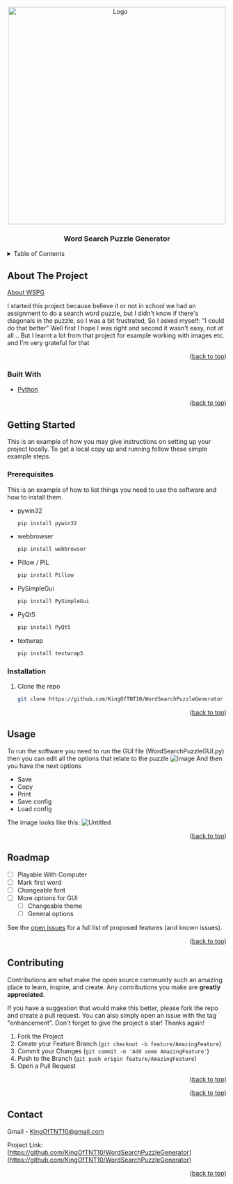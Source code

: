 <div id="top"></div>


<!-- PROJECT LOGO -->
<br />
<div align="center">
  <a href="https://github.com/KingOfTNT10/WordSearchPuzzleGenerator">
    <img src="https://i.ibb.co/6RCY1Dx/WSPG.png" alt="Logo" width="500" height="500">
  </a>

<h3 align="center">Word Search Puzzle Generator</h3>

</div>


<!-- TABLE OF CONTENTS -->
<details>
  <summary>Table of Contents</summary>
  <ol>
    <li>
      <a href="#about-the-project">About The Project</a>
      <ul>
        <li><a href="#built-with">Built With</a></li>
      </ul>
    </li>
    <li>
      <a href="#getting-started">Getting Started</a>
      <ul>
        <li><a href="#prerequisites">Prerequisites</a></li>
        <li><a href="#installation">Installation</a></li>
      </ul>
    </li>
    <li><a href="#usage">Usage</a></li>
    <li><a href="#roadmap">Roadmap</a></li>
    <li><a href="#contributing">Contributing</a></li>
    <li><a href="#license">License</a></li>
    <li><a href="#contact">Contact</a></li>
    <li><a href="#acknowledgments">Acknowledgments</a></li>
  </ol>
</details>



<!-- ABOUT THE PROJECT -->
## About The Project

[About WSPG](https://github.com/KingOfTNT10/WordSearchPuzzleGenerator)

I started this project because believe it or not in school we had an assignment to do a search word puzzle, but 
I didn't know if there's diagonals in the puzzle, so I was a bit frustrated, So I asked myself: "I could do that better"
Well first I hope I was right and second it wasn't easy, not at all... But I learnt a lot from that project
for example working with images etc.
and I'm very grateful for that

<p align="right">(<a href="#top">back to top</a>)</p>



### Built With

* [Python](https://www.python.org/)


<p align="right">(<a href="#top">back to top</a>)</p>



<!-- GETTING STARTED -->
## Getting Started

This is an example of how you may give instructions on setting up your project locally.
To get a local copy up and running follow these simple example steps.

### Prerequisites

This is an example of how to list things you need to use the software and how to install them.
* pywin32
  ```sh
  pip install pywin32
  ```
* webbrowser
  ```sh
  pip install webbrowser
  ```
* Pillow / PIL
  ```sh
  pip install Pillow
  ```
* PySimpleGui
  ```sh
  pip install PySimpleGui
  ```
* PyQt5
  ```sh
  pip install PyQt5
  ```
* textwrap
  ```sh
  pip install textwrap3
  ```

### Installation

1. Clone the repo
   ```sh
   git clone https://github.com/KingOfTNT10/WordSearchPuzzleGenerator
   ```

<p align="right">(<a href="#top">back to top</a>)</p>



<!-- USAGE EXAMPLES -->
## Usage

To run the software you need to run the GUI file (WordSearchPuzzleGUI.py)
then you can edit all the options that relate to the puzzle
![image](https://user-images.githubusercontent.com/66069146/146639183-5e3c8605-b42f-4dcd-a8dd-8fa0c5ffbd41.png)
And then you have the next options
* Save
* Copy
* Print
* Save config
* Load config

The image looks like this:
![Untitled](https://user-images.githubusercontent.com/66069146/144716963-7e6589fe-39d7-43d9-b822-f7fe24c957b8.png)




<p align="right">(<a href="#top">back to top</a>)</p>



<!-- ROADMAP -->
## Roadmap

- [ ] Playable With Computer
- [ ] Mark first word
- [ ] Changeable font
- [ ] More options for GUI
    - [ ] Changeable theme
    - [ ] General options

See the [open issues](https://github.com/KingOfTNT10/WordSearchPuzzleGenerator/issues) for a full list of proposed features (and known issues).

<p align="right">(<a href="#top">back to top</a>)</p>



<!-- CONTRIBUTING -->
## Contributing

Contributions are what make the open source community such an amazing place to learn, inspire, and create. Any contributions you make are **greatly appreciated**.

If you have a suggestion that would make this better, please fork the repo and create a pull request. You can also simply open an issue with the tag "enhancement".
Don't forget to give the project a star! Thanks again!

1. Fork the Project
2. Create your Feature Branch (`git checkout -b feature/AmazingFeature`)
3. Commit your Changes (`git commit -m 'Add some AmazingFeature'`)
4. Push to the Branch (`git push origin feature/AmazingFeature`)
5. Open a Pull Request

<p align="right">(<a href="#top">back to top</a>)</p>


<p align="right">(<a href="#top">back to top</a>)</p>



<!-- CONTACT -->
## Contact

Gmail - KingOfTNT10@gmail.com

Project Link: [https://github.com/KingOfTNT10/WordSearchPuzzleGenerator](https://github.com/KingOfTNT10/WordSearchPuzzleGenerator)

<p align="right">(<a href="#top">back to top</a>)</p>
